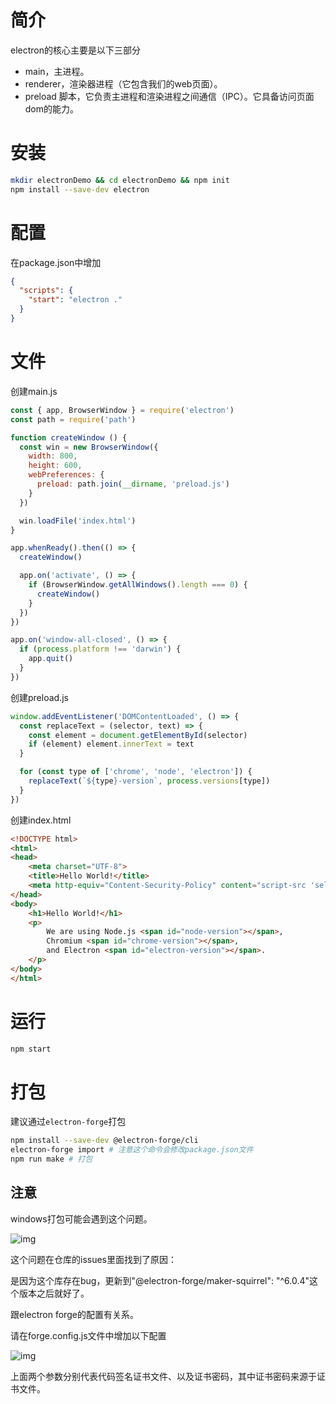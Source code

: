 # 简介

electron的核心主要是以下三部分

- main，主进程。
- renderer，渲染器进程（它包含我们的web页面）。
- preload 脚本，它负责主进程和渲染进程之间通信（IPC）。它具备访问页面dom的能力。

# 安装

```bash
mkdir electronDemo && cd electronDemo && npm init
npm install --save-dev electron
```

# 配置

在package.json中增加

```json
{
  "scripts": {
    "start": "electron ."
  }
}
```

# 文件

创建main.js

```javascript
const { app, BrowserWindow } = require('electron')
const path = require('path')

function createWindow () {
  const win = new BrowserWindow({
    width: 800,
    height: 600,
    webPreferences: {
      preload: path.join(__dirname, 'preload.js')
    }
  })

  win.loadFile('index.html')
}

app.whenReady().then(() => {
  createWindow()

  app.on('activate', () => {
    if (BrowserWindow.getAllWindows().length === 0) {
      createWindow()
    }
  })
})

app.on('window-all-closed', () => {
  if (process.platform !== 'darwin') {
    app.quit()
  }
})
```

创建preload.js

```javascript
window.addEventListener('DOMContentLoaded', () => {
  const replaceText = (selector, text) => {
    const element = document.getElementById(selector)
    if (element) element.innerText = text
  }

  for (const type of ['chrome', 'node', 'electron']) {
    replaceText(`${type}-version`, process.versions[type])
  }
})
```

创建index.html

```html
<!DOCTYPE html>
<html>
<head>
    <meta charset="UTF-8">
    <title>Hello World!</title>
    <meta http-equiv="Content-Security-Policy" content="script-src 'self' 'unsafe-inline';" />
</head>
<body>
    <h1>Hello World!</h1>
    <p>
        We are using Node.js <span id="node-version"></span>,
        Chromium <span id="chrome-version"></span>,
        and Electron <span id="electron-version"></span>.
    </p>
</body>
</html>
```

# 运行

```bash
npm start
```

# 打包

建议通过`electron-forge`打包

```bash
npm install --save-dev @electron-forge/cli
electron-forge import # 注意这个命令会修改package.json文件
npm run make # 打包
```

## 注意

windows打包可能会遇到这个问题。

![img](https://cdn.nlark.com/yuque/0/2022/png/12763837/1669290917293-6bba0e38-0992-465d-8f06-aa70e8f785e7.png)

这个问题在仓库的issues里面找到了原因：

是因为这个库存在bug，更新到"@electron-forge/maker-squirrel": "^6.0.4"这个版本之后就好了。

跟electron forge的配置有关系。

请在forge.config.js文件中增加以下配置

<img src="https://cdn.nlark.com/yuque/0/2022/png/12763837/1669291473399-1a6a2a96-fe40-406c-903f-63736501e505.png" alt="img"  />

上面两个参数分别代表代码签名证书文件、以及证书密码，其中证书密码来源于证书文件。